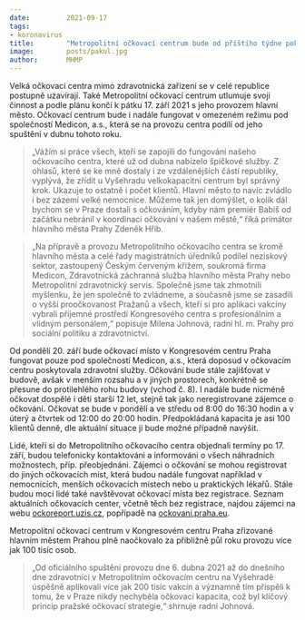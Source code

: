 ```yaml
---
date:         2021-09-17
tags:         
- koronavirus
title:        "Metropolitní očkovací centrum bude od příštího týdne pokračovat v novém režimu, jeho provoz převezme společnost Medicon"
image: 	      posts/pakul.jpg
author:       MHMP
---
```


Velká očkovací centra mimo zdravotnická zařízení se v celé republice postupně uzavírají. Také Metropolitní očkovací centrum utlumuje svoji činnost a podle plánu končí k pátku 17. září 2021 s jeho provozem hlavní město. Očkovací centrum bude i nadále fungovat v omezeném režimu pod společností Medicon, a.s., která se na provozu centra podílí od jeho spuštění v dubnu tohoto roku.

> „Vážím si práce všech, kteří se zapojili do fungování našeho očkovacího centra, které už od dubna nabízelo špičkové služby. Z ohlasů, které se ke mně dostaly i ze vzdálenějších částí republiky, vyplývá, že zřídit u Vyšehradu velkokapacitní centrum byl správný krok. Ukazuje to ostatně i počet klientů. Hlavní město to navíc zvládlo i bez zázemí velké nemocnice. Můžeme tak jen domýšlet, o kolik dál bychom se v Praze dostali s očkováním, kdyby nám premiér Babiš od začátku nebránil v koordinaci očkování v našem městě,“ říká primátor hlavního města Prahy Zdeněk Hřib.

> „Na přípravě a provozu Metropolitního očkovacího centra se kromě hlavního města a celé řady magistrátních úředníků podílel neziskový sektor, zastoupený Českým červeným křížem, soukromá firma Medicon, Zdravotnická záchranná služba hlavního města Prahy nebo Metropolitní zdravotnický servis. Společně jsme tak zhmotnili myšlenku, že jen společně to zvládneme, a současně jsme se zasadili o vyšší proočkovanost Pražanů a všech, kteří si pro aplikaci vakcíny vybrali příjemné prostředí Kongresového centra s profesionálním a vlídným personálem,“ popisuje Milena Johnová, radní hl. m. Prahy pro sociální politiku a zdravotnictví.

Od pondělí 20. září bude očkovací místo v Kongresovém centru Praha fungovat pouze pod společností Medicon, a.s., která doposud v očkovacím centru poskytovala zdravotní služby. Očkování bude stále zajišťovat v budově, avšak v menším rozsahu a v jiných prostorech, konkrétně se přesune do protilehlého rohu budovy (vchod č. 8). I nadále bude nicméně očkovat dospělé i děti starší 12 let, stejně tak jako neregistrované zájemce o očkování. Očkovat se bude v pondělí a ve středu od 8:00 do 16:30 hodin a v úterý a čtvrtek od 12:00 do 20:00 hodin. Předpokládaná kapacita je asi 100 klientů denně, dle aktuální situace ji bude možné případně navýšit.

Lidé, kteří si do Metropolitního očkovacího centra objednali termíny po 17. září, budou telefonicky kontaktováni a informováni o všech náhradních možnostech, příp. přeobjednáni. Zájemci o očkování se mohou registrovat do jiných očkovacích míst, která budou nadále fungovat například v nemocnicích, menších očkovacích místech nebo u praktických lékařů. Stále budou moci lidé také navštěvovat očkovací místa bez registrace. Seznam aktuálních očkovacích center, včetně těch bez registrace, najdou zájemci na webu [ockoreport.uzis.cz](https://www.ockoreport.uzis.cz), popřípadě na [ockovani.praha.eu](https://www.ockovani.praha.eu).

Metropolitní očkovací centrum v Kongresovém centru Praha zřizované hlavním městem Prahou plně naočkovalo za přibližně půl roku provozu více jak 100 tisíc osob. 

> „Od oficiálního spuštění provozu dne 6. dubna 2021 až do dnešního dne zdravotníci v Metropolitním očkovacím centru na Vyšehradě úspěšně aplikovali více jak 200 tisíc vakcín a významně tím přispěli k tomu, že v Praze nikdy nechyběla očkovací kapacita, což byl klíčový princip pražské očkovací strategie,“ shrnuje radní Johnová.
